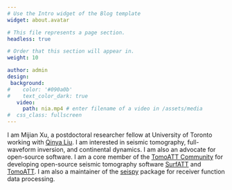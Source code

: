 ```yaml
---
# Use the Intro widget of the Blog template
widget: about.avatar

# This file represents a page section.
headless: true

# Order that this section will appear in.
weight: 10

author: admin
design:
 background:
#    color: '#090a0b'
#    text_color_dark: true
   video:
     path: nia.mp4 # enter filename of a video in /assets/media
#  css_class: fullscreen
---
```


I am Mijian Xu, a postdoctoral researcher fellow at University of Toronto working with [Qinya Liu](https://www.physics.utoronto.ca/~liuqy/). I am interested in seismic tomography, full-waveform inversion, and continental dynamics. I am also an advocate for open-source software. I am a core member of the [TomoATT Community](https://github.com/TomoATT) for developing open-source seismic tomography software [SurfATT](https://tomoatt.com/docs_surf/index.html) and [TomoATT](https://tomoatt.com/). I am also a maintainer of the [seispy](https://seispy.xumijian.me/) package for receiver function data processing.
<!-- {style="font-size: 1.2rem; background: #FFB76B; background: linear-gradient(to right, #FFB76B 0%, #FFA73D 30%, #FF7C00 60%, #FF7F04 100%); -webkit-background-clip: text; -webkit-text-fill-color: transparent;"} -->
<!-- 
Check out my [resumé](/about/) and portfolio below 😍 -->
